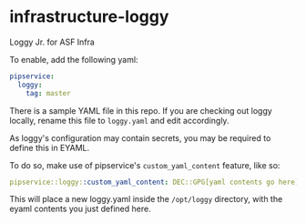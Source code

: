 # infrastructure-loggy
Loggy Jr. for ASF Infra

To enable, add the following yaml:


~~~yaml
pipservice:
  loggy:
    tag: master
~~~
There is a sample YAML file in this repo. If you are checking out loggy locally, rename this file to `loggy.yaml` and edit accordingly.


As loggy's configuration may contain secrets, you may be required to define this in EYAML.

To do so, make use of pipservice's `custom_yaml_content` feature, like so:

~~~yaml
pipservice::loggy::custom_yaml_content: DEC::GPG[yaml contents go here]
~~~
This will place a new loggy.yaml inside the `/opt/loggy` directory, with the eyaml contents you just defined here.
